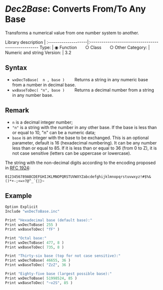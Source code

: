 *Dec2Base*: Converts From/To Any Base
=====================================

Transforms a numerical value from one number system to another.


 Library description | 
:--------------------|:----------------------------------------------------
 Type:               |  &#9673; Function  &nbsp; &nbsp; &nbsp;  &#9675; Class  &nbsp; &nbsp; &nbsp;  &#9675; Other
 Category:           |  Numeric and string
 Version:            |  3.2

 
Syntax
------

* `wxDecToBase(  n , base )    `    Returns a string in any numeric base from a number in decimal base.
* `wxBaseToDec( "n", base )    `    Returns a decimal number from a string in any number base.


Remark
------

* `n`    is a decimal integer number; 
* `"n"`  is a string with the number in any other base. If the base is less than or 
         equal to 10, "n" can be a numeric data;
* `base` is an integer with the base to be exchanged. This is an optional parameter,
         default is 16 (hexadecimal numbering). It can be any number less than or equal 
         to 85. If it is less than or equal to 36 (from 0 to Z), it is not case sensitive 
         (letters can be uppercase or lowercase).

The string with the non-decimal digits according to the encoding proposed in 
[RFC 1924](https://www.rfc-editor.org/rfc/rfc1924):

`0123456789ABCDEFGHIJKLMNOPQRSTUVWXYZabcdefghijklmnopqrstuvwxyz!#$%&()*+-;<=>?@^_´{|}~`


Example
-------

```python
Option Explicit
Include "wxDecToBase.inc"

Print "Hexadecimal base (default base):"
Print wxDecToBase( 255 )
Print wxBaseToDec( "fF" )

Print "Octal base:"
Print wxDecToBase( 477, 8 )
Print wxBaseToDec( 735, 8 )

Print "Thirty-six base (top for not case sensitive):"
Print wxDecToBase( 46655, 36 )
Print wxBaseToDec( "ZzZ", 36 )

Print "Eighty-five base (largest possible base):"
Print wxDecToBase( 51998524, 85 )
Print wxBaseToDec( "~v2S", 85 )

